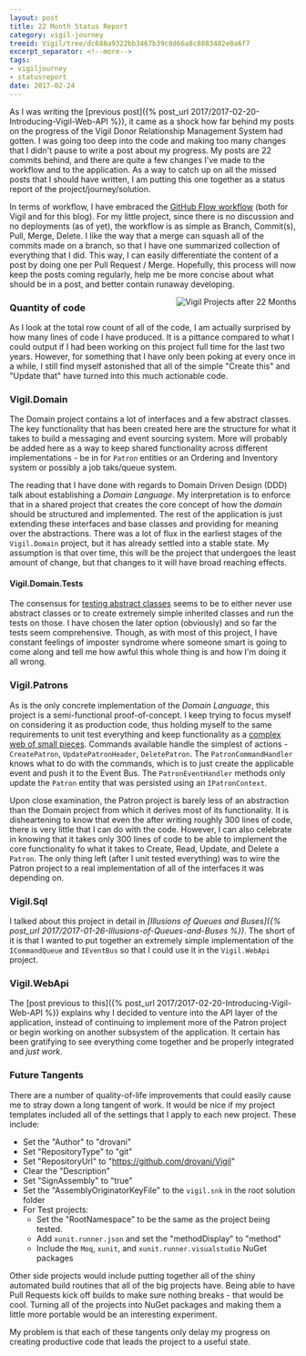 ```yaml
---
layout: post
title: 22 Month Status Report
category: vigil-journey
treeid: Vigil/tree/dc688a9322bb3467b39c8d66a8c8883482e0a6f7
excerpt_separator: <!--more-->
tags:
- vigiljourney
- statusreport
date: 2017-02-24
---
```


As I was writing the [previous post]({% post_url 2017/2017-02-20-Introducing-Vigil-Web-API %}), it came as a shock how far behind my posts on the progress of the Vigil Donor Relationship Management System had gotten. I was going too deep into the code and making too many changes that I didn't pause to write a post about my progress. My posts are 22 commits behind, and there are quite a few changes I've made to the workflow and to the application. As a way to catch up on all the missed posts that I should have written, I am putting this one together as a status report of the project/journey/solution.

In terms of workflow, I have embraced the [GitHub Flow workflow](https://guides.github.com/introduction/flow/) (both for Vigil and for this blog). For my little project, since there is no discussion and no deployments (as of yet), the workflow is as simple as Branch, Commit(s), Pull, Merge, Delete. I like the way that a merge can squash all of the commits made on a branch, so that I have one summarized collection of everything that I did. This way, I can easily differentiate the content of a post by doing one per Pull Request / Merge. Hopefully, this process will now keep the posts coming regularly, help me be more concise about what should be in a post, and better contain runaway developing.

<!--more-->

<aside style="float: right;">
    <img src="/images/vigil-project-22-months.png" alt="Vigil Projects after 22 Months" />
</aside>

### Quantity of code

As I look at the total row count of all of the code, I am actually surprised by how many lines of code I have produced. It is a pittance compared to what I could output if I had been working on this project full time for the last two years. However, for something that I have only been poking at every once in a while, I still find myself astonished that all of the simple "Create this" and "Update that" have turned into this much actionable code.

### Vigil.Domain

The Domain project contains a lot of interfaces and a few abstract classes. The key functionality that has been created here are the structure for what it takes to build a messaging and event sourcing system. More will probably be added here as a way to keep shared functionality across different implementations - be in for `Patron` entities or an Ordering and Inventory system or possibly a job taks/queue system.

The reading that I have done with regards to Domain Driven Design (DDD) talk about establishing a _Domain Language_. My interpretation is to enforce that in a shared project that creates the core concept of how the _domain_ should be structured and implemented. The rest of the application is just extending these interfaces and base classes and providing for meaning over the abstractions. There was a lot of flux in the earliest stages of the `Vigil.Domain` project, but it has already settled into a stable state. My assumption is that over time, this will be the project that undergoes the least amount of change, but that changes to it will have broad reaching effects.

#### Vigil.Domain.Tests

The consensus for [testing abstract classes](http://stackoverflow.com/questions/243274/how-to-unit-test-abstract-classes-extend-with-stubs) seems to be to either never use abstract classes or to create extremely simple inherited classes and run the tests on those. I have chosen the later option (obviously) and so far the tests seem comprehensive. Though, as with most of this project, I have constant feelings of imposter syndrome where someone smart is going to come along and tell me how awful this whole thing is and how I'm doing it all wrong.

### Vigil.Patrons

As is the only concrete implementation of the _Domain Language_, this project is a semi-functional proof-of-concept. I keep trying to focus myself on considering it as production code, thus holding myself to the same requirements to unit test everything and keep functionality as a [complex web of small pieces](https://www.youtube.com/watch?v=R2Aa4PivG0g). Commands available handle the simplest of actions - `CreatePatron`, `UpdatePatronHeader`, `DeletePatron`. The `PatronCommandHandler` knows what to do with the commands, which is to just create the applicable event and push it to the Event Bus. The `PatronEventHandler` methods only update the `Patron` entity that was persisted using an `IPatronContext`.

Upon close examination, the Patron project is barely less of an abstraction than the Domain project from which it derives most of its functionality. It is  disheartening to know that even the after writing roughly 300 lines of code, there is very little that I can do with the code. However, I can also celebrate in knowing that it takes only 300 lines of code to be able to implement the core functionality fo what it takes to Create, Read, Update, and Delete a `Patron`. The only thing left (after I unit tested everything) was to wire the Patron project to a real implementation of all of the interfaces it was depending on.

### Vigil.Sql

I talked about this project in detail in _[Illusions of Queues and Buses]({% post_url 2017/2017-01-26-Illusions-of-Queues-and-Buses %})_. The short of it is that I wanted to put together an extremely simple implementation of the `ICommandQueue` and `IEventBus` so that I could use it in the `Vigil.WebApi` project.

### Vigil.WebApi

The [post previous to this]({% post_url 2017/2017-02-20-Introducing-Vigil-Web-API %}) explains why I decided to venture into the API layer of the application, instead of continuing to implement more of the Patron project or begin working on another subsystem of the application. It certain has been gratifying to see everything come together and be properly integrated and _just work_.

### Future Tangents

There are a number of quality-of-life improvements that could easily cause me to stray down a long tangent of work. It would be nice if my project templates included all of the settings that I apply to each new project. These include:

- Set the "Author" to "drovani"
- Set "RepositoryType" to "git"
- Set "RepositoryUrl" to "https://github.com/drovani/Vigil"
- Clear the "Description"
- Set "SignAssembly" to "true"
- Set the "AssemblyOriginatorKeyFile" to the `vigil.snk` in the root solution folder
- For Test projects:
  - Set the "RootNamespace" to be the same as the project being tested.
  - Add `xunit.runner.json` and set the "methodDisplay" to "method"
  - Include the `Moq`, `xunit`, and `xunit.runner.visualstudio` NuGet packages

Other side projects would include putting together all of the shiny automated build routines that all of the big projects have. Being able to have Pull Requests kick off builds to make sure nothing breaks - that would be cool. Turning all of the projects into NuGet packages and making them a little more portable would be an interesting experiment.

My problem is that each of these tangents only delay my progress on creating productive code that leads the project to a useful state.